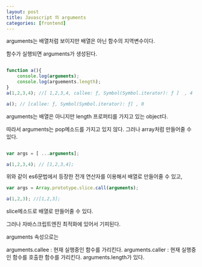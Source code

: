 ```yaml
---
layout: post
title: Javascript 의 arguments
categories: [frontend]
---
```


arguments는 배열처럼 보이지만 배열은 아닌 함수의 지역변수이다. 

함수가 실행되면 arguments가 생성된다. 

```js

function a(){
    console.log(arguments);
    console.log(arguements.length);
}
a(1,2,3,4); //[ 1,2,3,4, callee: ƒ, Symbol(Symbol.iterator): ƒ ]  , 4

a(); // [callee: ƒ, Symbol(Symbol.iterator): ƒ] , 0

```
arguments는 배열은 아니지만 length 프로퍼티를 가지고 있는 object다. 

따라서 arguments는 pop메소드를 가지고 있지 않다. 그러나 array처럼 만들어줄 수 있다. 

```js

var args = [ ...arguments];

a(1,2,3,4); // [1,2,3,4];

```

위와 같이 es6문법에서 등장한 전개 연산자를 이용해서 배열로 만들어줄 수 있고,

```js
var args = Array.prototype.slice.call(arguments);

a(1,2,3); //[1,2,3];

```

slice메소드로 배열로 만들어줄 수 있다.

그러나 자바스크립트엔진 최적화에 있어서 기피된다. 

arguments 속성으로는

arguments.callee : 현재 실행중인 함수를 가리킨다.
arguments.caller : 현재 실행중인 함수를 호출한 함수를 가리킨다.
arguments.length가 있다. 